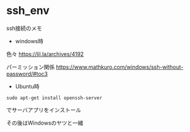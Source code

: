 # ssh_env

ssh接続のメモ
- windows時

色々
https://lil.la/archives/4192

パーミッション関係
https://www.mathkuro.com/windows/ssh-without-password/#toc3

- Ubuntu時
```
sudo apt-get install openssh-server
```
でサーバアプリをインストール

その後はWindowsのヤツと一緒
